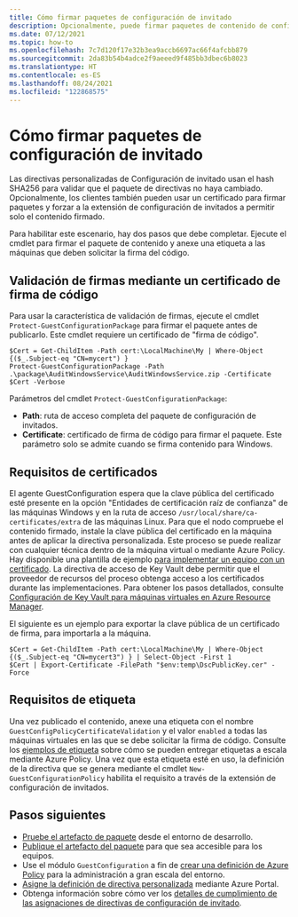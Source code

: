 ```yaml
---
title: Cómo firmar paquetes de configuración de invitado
description: Opcionalmente, puede firmar paquetes de contenido de configuración de invitado y forzar al agente a que solo permita contenido firmado.
ms.date: 07/12/2021
ms.topic: how-to
ms.openlocfilehash: 7c7d120f17e32b3ea9accb6697ac66f4afcbb879
ms.sourcegitcommit: 2da83b54b4adce2f9aeeed9f485bb3dbec6b8023
ms.translationtype: HT
ms.contentlocale: es-ES
ms.lasthandoff: 08/24/2021
ms.locfileid: "122868575"
---
```

# <a name="how-to-sign-guest-configuration-packages"></a>Cómo firmar paquetes de configuración de invitado

Las directivas personalizadas de Configuración de invitado usan el hash SHA256 para validar que el paquete de directivas no haya cambiado. Opcionalmente, los clientes también pueden usar un certificado para firmar paquetes y forzar a la extensión de configuración de invitados a permitir solo el contenido firmado.

Para habilitar este escenario, hay dos pasos que debe completar. Ejecute el cmdlet para firmar el paquete de contenido y anexe una etiqueta a las máquinas que deben solicitar la firma del código.

## <a name="signature-validation-using-a-code-signing-certificate"></a>Validación de firmas mediante un certificado de firma de código

Para usar la característica de validación de firmas, ejecute el cmdlet `Protect-GuestConfigurationPackage` para firmar el paquete antes de publicarlo. Este cmdlet requiere un certificado de "firma de código".

```azurepowershell-interactive
$Cert = Get-ChildItem -Path cert:\LocalMachine\My | Where-Object {($_.Subject-eq "CN=mycert") }
Protect-GuestConfigurationPackage -Path .\package\AuditWindowsService\AuditWindowsService.zip -Certificate $Cert -Verbose
```

Parámetros del cmdlet `Protect-GuestConfigurationPackage`:

- **Path**: ruta de acceso completa del paquete de configuración de invitados.
- **Certificate**: certificado de firma de código para firmar el paquete. Este parámetro solo se admite cuando se firma contenido para Windows.

## <a name="certificate-requirements"></a>Requisitos de certificados

El agente GuestConfiguration espera que la clave pública del certificado esté presente en la opción "Entidades de certificación raíz de confianza" de las máquinas Windows y en la ruta de acceso `/usr/local/share/ca-certificates/extra` de las máquinas Linux. Para que el nodo compruebe el contenido firmado, instale la clave pública del certificado en la máquina antes de aplicar la directiva personalizada. Este proceso se puede realizar con cualquier técnica dentro de la máquina virtual o mediante Azure Policy. Hay disponible una plantilla de ejemplo [para implementar un equipo con un certificado](https://github.com/Azure/azure-quickstart-templates/tree/master/quickstarts/microsoft.compute/vm-push-certificate-windows).
La directiva de acceso de Key Vault debe permitir que el proveedor de recursos del proceso obtenga acceso a los certificados durante las implementaciones. Para obtener los pasos detallados, consulte [Configuración de Key Vault para máquinas virtuales en Azure Resource Manager](../../../virtual-machines/windows/key-vault-setup.md#use-templates-to-set-up-key-vault).

El siguiente es un ejemplo para exportar la clave pública de un certificado de firma, para importarla a la máquina.

```azurepowershell-interactive
$Cert = Get-ChildItem -Path cert:\LocalMachine\My | Where-Object {($_.Subject-eq "CN=mycert3") } | Select-Object -First 1
$Cert | Export-Certificate -FilePath "$env:temp\DscPublicKey.cer" -Force
```

## <a name="tag-requirements"></a>Requisitos de etiqueta

Una vez publicado el contenido, anexe una etiqueta con el nombre `GuestConfigPolicyCertificateValidation` y el valor `enabled` a todas las máquinas virtuales en las que se debe solicitar la firma de código. Consulte los [ejemplos de etiqueta](../samples/built-in-policies.md#tags) sobre cómo se pueden entregar etiquetas a escala mediante Azure Policy. Una vez que esta etiqueta esté en uso, la definición de la directiva que se genera mediante el cmdlet `New-GuestConfigurationPolicy` habilita el requisito a través de la extensión de configuración de invitados.

## <a name="next-steps"></a>Pasos siguientes

- [Pruebe el artefacto de paquete](./guest-configuration-create-test.md) desde el entorno de desarrollo.
- [Publique el artefacto del paquete](./guest-configuration-create-publish.md) para que sea accesible para los equipos.
- Use el módulo `GuestConfiguration` a fin de [crear una definición de Azure Policy](./guest-configuration-create-definition.md) para la administración a gran escala del entorno.
- [Asigne la definición de directiva personalizada](../assign-policy-portal.md) mediante Azure Portal.
- Obtenga información sobre cómo ver los [detalles de cumplimiento de las asignaciones de directivas de configuración de invitado](./determine-non-compliance.md#compliance-details-for-guest-configuration).
